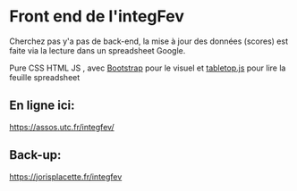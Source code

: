 # Front end de l'integFev
Cherchez pas y'a pas de back-end, la mise à jour des données (scores) est faite via la lecture dans un spreadsheet Google.

Pure CSS HTML JS , avec [Bootstrap](https://getbootstrap.com) pour le visuel et [tabletop.js](https://github.com/jsoma/tabletop) pour lire la feuille spreadsheet 

## En ligne ici: 
https://assos.utc.fr/integfev/ 

## Back-up: 
https://jorisplacette.fr/integfev
